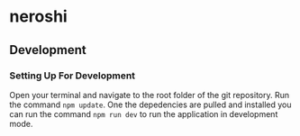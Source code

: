 # neroshi

## Development

### Setting Up For Development

Open your terminal and navigate to the root folder of the git repository. Run the command `npm update`. One the depedencies are pulled and installed you can run the command `npm run dev` to run the application in development mode.
